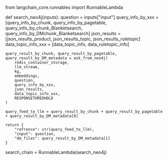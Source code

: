 from langchain_core.runnables import RunnableLambda

def search_neo4j(inputs):
    question = inputs["input"]
    query_info_by_xxx = [query_info_by_chunk, query_info_by_pagetable, query_info_by_chunk_Blanketsearch, query_info_by_DMchunk_Blanketsearch]
    json_results = [json_results_product, json_results_topic, json_results_ruletopic]
    data_topic_info_xxx = [data_topic_info, data_ruletopic_info]

    query_result_by_chunk, query_result_by_pagetable, query_result_by_DM_metadata = ask_from_neo4j(
        redis_container_storage, 
        llm_stream, 
        kg, 
        embeddings, 
        question, 
        query_info_by_xxx, 
        json_results, 
        data_topic_info_xxx, 
        RESPONSETHREDHOLD
    )
    
    query_feed_to_llm = query_result_by_chunk + query_result_by_pagetable + query_result_by_DM_metadata[0]
    
    return {
        "refrence": str(query_feed_to_llm),
        "input": question,
        "dm_files": query_result_by_DM_metadata[1]
    }

search_chain = RunnableLambda(search_neo4j)
